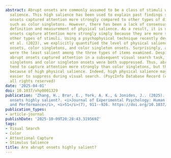 ```yaml
---
abstract: Abrupt onsets are commonly assumed to be a class of stimuli with high physical
  salience. This high salience has been used to explain past findings showing abrupt
  onsets captured attention more strongly compared to other types of distractors,
  such as color singletons. However, there has been a lack of consensus about the
  definition and measurement of physical salience. As a result, it is unclear if abrupt
  onsets capture attention more strongly simply because they are more salient than
  other types of stimuli. Using a psychophysical technique recently developed by Stilwell
  et al. (2023), we explicitly quantified the level of physical salience of abrupt
  onsets, color singletons, and color singleton onsets. Surprisingly, abrupt onsets
  were the least salient among the three types of items examined. Despite this, only
  abrupt onsets captured attention in a subsequent visual search task, whereas color
  singletons and color singleton onsets were both suppressed. Thus, abrupt onsets
  tend to capture attention more strongly than color singletons, but this is not apparently
  because of high physical salience. Indeed, high physical salience may make an object
  easier to suppress during visual search. (PsycInfo Database Record (c) 2025 APA,
  all rights reserved)
date: '2025-04-01'
doi: 10.1037/xhp0001329
publication: 'Zhang, H., Brar, E., York, A. K., & Jonides, J.. (2025). Are abrupt
  onsets highly salient?. <i>Journal of Experimental Psychology: Human Perception
  and Performance</i>, <i>51</i>(7), 911--926. https://doi.org/10.1037/xhp0001329'
publication_types:
- article-journal
publishDate: '2025-10-09T20:28:43.319569Z'
tags:
- Visual Search
- Color
- Attentional Capture
- Stimulus Salience
title: Are abrupt onsets highly salient?
---
```

